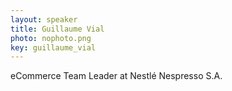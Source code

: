 ```yaml
---
layout: speaker
title: Guillaume Vial
photo: nophoto.png
key: guillaume_vial
---
```


eCommerce Team Leader at Nestlé Nespresso S.A.